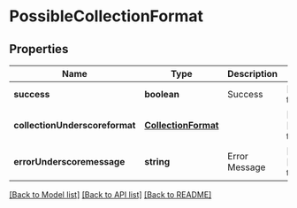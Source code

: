 # PossibleCollectionFormat

## Properties
Name | Type | Description | Notes
------------ | ------------- | ------------- | -------------
**success** | **boolean** | Success | [default to null]
**collectionUnderscoreformat** | [**CollectionFormat**](CollectionFormat.md) |  | [optional] [default to null]
**errorUnderscoremessage** | **string** | Error Message | [optional] [default to null]

[[Back to Model list]](../README.md#documentation-for-models) [[Back to API list]](../README.md#documentation-for-api-endpoints) [[Back to README]](../README.md)


